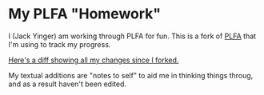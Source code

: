 # My PLFA "Homework"

I (Jack Yinger) am working through PLFA for fun. This is a fork of [PLFA](https://github.com/plfa/plfa.github.io) that I'm using to track my progress.

[Here's a diff showing all my changes since I forked.](https://github.com/yingerj/plfa.github.io/compare/dev...my_progress)

My textual additions are "notes to self" to aid me in thinking things throug, and as a result haven't been edited.

